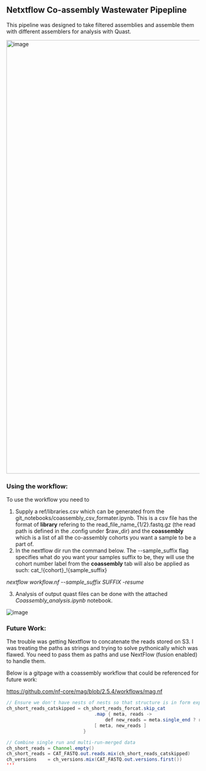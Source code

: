 ## Netxtflow Co-assembly Wastewater Pipepline

This pipeline was designed to take filtered assemblies and assemble them with different assemblers for analysis with Quast. 

<img width="1130" alt="image" src="https://github.com/jhoff13/wastewater-coassembly-nextflow/assets/84932390/10193ae2-e0e5-42eb-9c9e-428b48cd4ae5">

### Using the workflow:
To use the workflow you need to
1) Supply a ref/libraries.csv which can be generated from the git_notebooks/coassembly_csv_formater.ipynb. This is a csv file has the format of **library** refering to the read_file_name_{1/2}.fastq.gz (the read path is defined in the .config under $raw_dir) and the **coassembly** which is a list of all the co-assembly cohorts you want a sample to be a part of.
2) In the nextflow dir run the command below. The --sample_suffix flag specifies what do you want your samples suffix to be, they will use the cohort number label from the **coassembly** tab will also be applied as such: cat_!{cohort}_!{sample_suffix} </br>

*nextflow workflow.nf --sample_suffix SUFFIX -resume*

3) Analysis of output quast files can be done with the attached *Coassembly_analysis.ipynb* notebook. 

![image](https://github.com/jhoff13/wastewater-coassembly-nextflow/assets/84932390/8d5d0106-1b9d-4fc1-acd3-71664ac21941)

### Future Work:
The trouble was getting Nextflow to concatenate the reads stored on S3. I was treating the paths as strings and trying to solve pythonically which was flawed. You need to pass them as paths and use NextFlow (fusion enabled) to handle them.

Below is a gitpage with a coassembly workflow that could be referenced for future work: 

https://github.com/nf-core/mag/blob/2.5.4/workflows/mag.nf

```java
// Ensure we don't have nests of nests so that structure is in form expected for assembly
ch_short_reads_catskipped = ch_short_reads_forcat.skip_cat
                                .map { meta, reads ->
                                    def new_reads = meta.single_end ? reads[0] : reads.flatten()
                                [ meta, new_reads ]
                            }

// Combine single run and multi-run-merged data
ch_short_reads = Channel.empty()
ch_short_reads = CAT_FASTQ.out.reads.mix(ch_short_reads_catskipped)
ch_versions    = ch_versions.mix(CAT_FASTQ.out.versions.first())
'''
